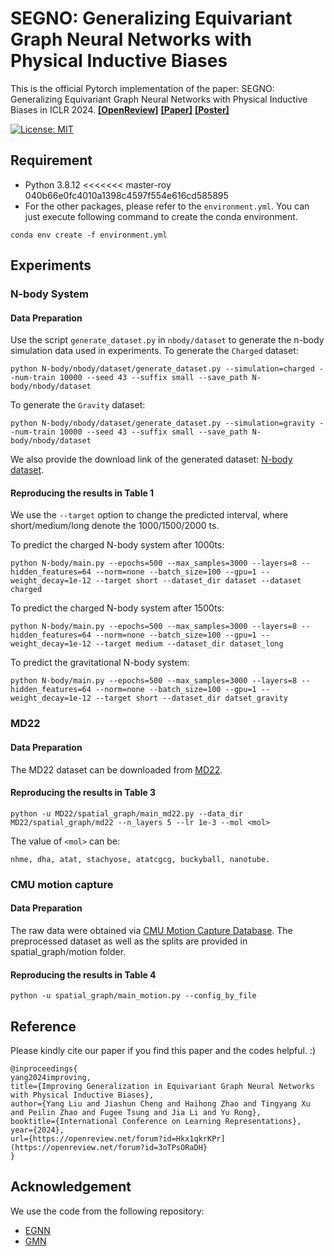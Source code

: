 # SEGNO: Generalizing Equivariant Graph Neural Networks with Physical Inductive Biases

This is the official Pytorch implementation of the paper:  SEGNO: Generalizing Equivariant Graph Neural Networks with Physical Inductive Biases in ICLR 2024.
[**[OpenReview]**](https://openreview.net/forum?id=Hkx1qkrKPr) [**[Paper]**](https://openreview.net/pdf?id=Hkx1qkrKPr) [**[Poster]**](assets/poster.pdf)

[![License: MIT](https://img.shields.io/badge/License-MIT-yellow.svg)](https://github.com/hanjq17/GMN/blob/main/LICENSE)

## Requirement

* Python 3.8.12
<<<<<<< master-roy 040b66e0fc4010a1398c4597f554e616cd585895
* For the other packages, please refer to the `environment.yml`.
  You can just execute following command to create the conda environment.

```
conda env create -f environment.yml
```

## Experiments

### N-body System

#### Data Preparation

Use the script `generate_dataset.py` in `nbody/dataset` to generate the n-body simulation data used in experiments.
To generate the `Charged` dataset:

```
python N-body/nbody/dataset/generate_dataset.py --simulation=charged --num-train 10000 --seed 43 --suffix small --save_path N-body/nbody/dataset
```

To generate the `Gravity` dataset:

```
python N-body/nbody/dataset/generate_dataset.py --simulation=gravity --num-train 10000 --seed 43 --suffix small --save_path N-body/nbody/dataset
```

We also provide the download link of the generated dataset: [N-body dataset](https://drive.google.com/drive/folders/1LUnICAS_d1klyzoPeAv2t2fP196yBNf4?usp=sharing).

#### Reproducing the results in Table 1

We use the ``--target`` option to change the predicted interval, where short/medium/long denote the 1000/1500/2000 ts.

To predict the charged N-body system after 1000ts:

```
python N-body/main.py --epochs=500 --max_samples=3000 --layers=8 --hidden_features=64 --norm=none --batch_size=100 --gpu=1 --weight_decay=1e-12 --target short --dataset_dir dataset --dataset charged
```

To predict the charged N-body system after 1500ts:

```
python N-body/main.py --epochs=500 --max_samples=3000 --layers=8 --hidden_features=64 --norm=none --batch_size=100 --gpu=1 --weight_decay=1e-12 --target medium --dataset_dir dataset_long
```

To predict the gravitational N-body system:

```
python N-body/main.py --epochs=500 --max_samples=3000 --layers=8 --hidden_features=64 --norm=none --batch_size=100 --gpu=1 --weight_decay=1e-12 --target short --dataset_dir datset_gravity
```

### MD22

#### Data Preparation
The MD22 dataset can be downloaded from [MD22](http://www.sgdml.org/).

#### Reproducing the results in Table 3

```
python -u MD22/spatial_graph/main_md22.py --data_dir MD22/spatial_graph/md22 --n_layers 5 --lr 1e-3 --mol <mol>
```
The value of `<mol>` can be:
```
nhme, dha, atat, stachyose, atatcgcg, buckyball, nanotube.
```

### CMU motion capture

#### Data Preparation
The raw data were obtained via [CMU Motion Capture Database](http://mocap.cs.cmu.edu/search.php?subjectnumber=35). The preprocessed dataset as well as the splits are provided in spatial_graph/motion folder.

#### Reproducing the results in Table 4

```
python -u spatial_graph/main_motion.py --config_by_file
```

## Reference

Please kindly cite our paper if you find this paper and the codes helpful.  :)

```
@inproceedings{
yang2024improving,
title={Improving Generalization in Equivariant Graph Neural Networks with Physical Inductive Biases},
author={Yang Liu and Jiashun Cheng and Haihong Zhao and Tingyang Xu and Peilin Zhao and Fugee Tsung and Jia Li and Yu Rong},
booktitle={International Conference on Learning Representations},
year={2024},
url={https://openreview.net/forum?id=Hkx1qkrKPr](https://openreview.net/forum?id=3oTPsORaDH}
}
```

## Acknowledgement

We use the code from the following repository:

* [EGNN](https://github.com/vgsatorras/egnn)
* [GMN](https://github.com/hanjq17/GMN)


